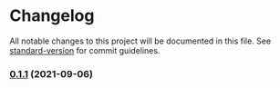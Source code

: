# Changelog

All notable changes to this project will be documented in this file. See [standard-version](https://github.com/conventional-changelog/standard-version) for commit guidelines.

### [0.1.1](https://github.com/zbisj/imbabala/compare/v0.1.10...v0.1.1) (2021-09-06)
